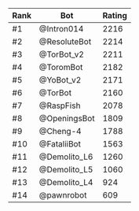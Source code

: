 Rank|Bot|Rating
---|---|---
#1|@Intron014|2216
#2|@ResoluteBot|2214
#3|@TorBot_v2|2211
#4|@ToromBot|2182
#5|@YoBot_v2|2171
#6|@TorBot|2160
#7|@RaspFish|2078
#8|@OpeningsBot|1809
#9|@Cheng-4|1788
#10|@FataliiBot|1563
#11|@Demolito_L6|1260
#12|@Demolito_L5|1060
#13|@Demolito_L4|924
#14|@pawnrobot|609
